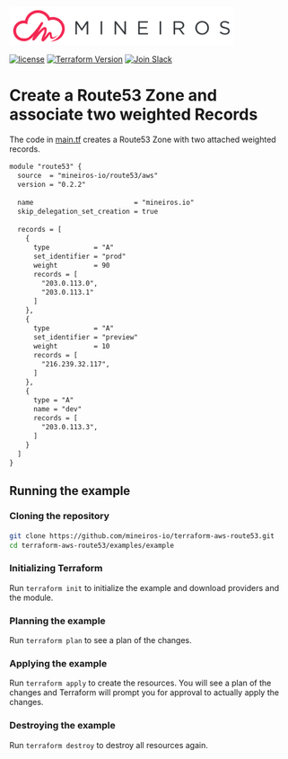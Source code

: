 [<img src="https://raw.githubusercontent.com/mineiros-io/brand/3bffd30e8bdbbde32c143e2650b2faa55f1df3ea/mineiros-primary-logo.svg" width="400"/>][homepage]

[![license][badge-license]][apache20]
[![Terraform Version][badge-terraform]][releases-terraform]
[![Join Slack][badge-slack]][slack]

# Create a Route53 Zone and associate two weighted Records

The code in [main.tf] creates a Route53 Zone with two attached weighted records.

```hcl
module "route53" {
  source  = "mineiros-io/route53/aws"
  version = "0.2.2"

  name                         = "mineiros.io"
  skip_delegation_set_creation = true

  records = [
    {
      type           = "A"
      set_identifier = "prod"
      weight         = 90
      records = [
        "203.0.113.0",
        "203.0.113.1"
      ]
    },
    {
      type           = "A"
      set_identifier = "preview"
      weight         = 10
      records = [
        "216.239.32.117",
      ]
    },
    {
      type = "A"
      name = "dev"
      records = [
        "203.0.113.3",
      ]
    }
  ]
}
```

## Running the example

### Cloning the repository

```bash
git clone https://github.com/mineiros-io/terraform-aws-route53.git
cd terraform-aws-route53/examples/example
```

### Initializing Terraform

Run `terraform init` to initialize the example and download providers and the module.

### Planning the example

Run `terraform plan` to see a plan of the changes.

### Applying the example

Run `terraform apply` to create the resources.
You will see a plan of the changes and Terraform will prompt you for approval to actually apply the changes.

### Destroying the example

Run `terraform destroy` to destroy all resources again.

<!-- References -->

[main.tf]: https://github.com/mineiros-io/terraform-aws-route53/blob/master/examples/weighted-routing/main.tf
[homepage]: https://mineiros.io/?ref=terraform-aws-route53
[badge-license]: https://img.shields.io/badge/license-Apache%202.0-brightgreen.svg
[badge-terraform]: https://img.shields.io/badge/terraform-0.13%20and%200.12.20+-623CE4.svg?logo=terraform
[badge-slack]: https://img.shields.io/badge/slack-@mineiros--community-f32752.svg?logo=slack
[releases-terraform]: https://github.com/hashicorp/terraform/releases
[apache20]: https://opensource.org/licenses/Apache-2.0
[slack]: https://join.slack.com/t/mineiros-community/shared_invite/zt-ehidestg-aLGoIENLVs6tvwJ11w9WGg
